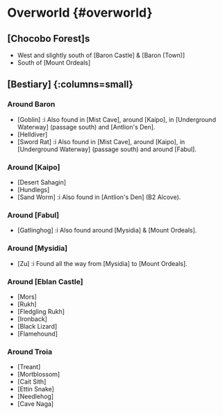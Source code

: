 # Overworld {#overworld}

## [Chocobo Forest]s
- West and slightly south of [Baron Castle] & [Baron (Town)]
- South of [Mount Ordeals]

## [Bestiary] {:columns=small}
### Around Baron
+ [Goblin]
  :i Also found in [Mist Cave], around [Kaipo], in [Underground Waterway] (passage south) and [Antlion's Den].
+ [Helldiver]
+ [Sword Rat]
  :i Also found in [Mist Cave], around [Kaipo], in [Underground Waterway] (passage south) and around [Fabul].
### Around [Kaipo]
+ [Desert Sahagin]
+ [Hundlegs]
+ [Sand Worm]
  :i Also found in [Antlion's Den] (B2 Alcove).
### Around [Fabul]
+ [Gatlinghog]
  :i Also found around [Mysidia] & [Mount Ordeals].
### Around [Mysidia]
+ [Zu]
  :i Found all the way from [Mysidia] to [Mount Ordeals].
### Around [Eblan Castle]
+ [Mors]
+ [Rukh]
+ [Fledgling Rukh]
+ [Ironback]
+ [Black Lizard]
+ [Flamehound]
### Around Troia
+ [Treant]
+ [Mortblossom]
+ [Cait Sith]
+ [Ettin Snake]
+ [Needlehog]
+ [Cave Naga]